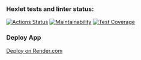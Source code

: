 ### Hexlet tests and linter status:

[![Actions Status](https://github.com/AlexSekret/java-project-72/actions/workflows/hexlet-check.yml/badge.svg)](https://github.com/AlexSekret/java-project-72/actions) [![Maintainability](https://api.codeclimate.com/v1/badges/086f564f0746ae046460/maintainability)](https://codeclimate.com/github/AlexSekret/java-project-72/maintainability) [![Test Coverage](https://api.codeclimate.com/v1/badges/086f564f0746ae046460/test_coverage)](https://codeclimate.com/github/AlexSekret/java-project-72/test_coverage)

### Deploy App

[Deploy on Render.com](https://java-project-72-54cq.onrender.com)
